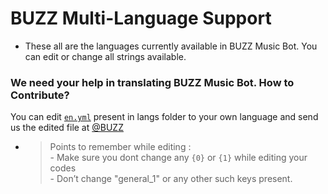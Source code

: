 # BUZZ Multi-Language Support

- These all are the languages currently available in BUZZ Music Bot. You can edit or change all strings available.


### We need your help in translating BUZZ Music Bot. How to Contribute?

You can edit [`en.yml`](https://github.com/justteen/public/blob/main/strings/langs/en.yml) present in langs folder to your own language and send us the edited file at [@BUZZ](https://t.me/buzzsupport)

- > Points to remember while editing : <br> - Make sure you dont change any `{0}` or `{1}` while editing your codes <br> - Don’t change "general_1" or any other such keys present.
